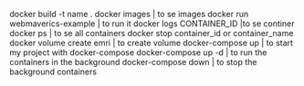 docker build -t name .
docker images | to se images
docker run webmaverics-example | to run it
docker logs CONTAINER_ID |to se continer
docker ps | to se all containers
docker stop container_id or container_name
docker volume create emri | to create volume
docker-compose up | to start my project with docker-compose
docker-compose up -d | to run the containers in the background
docker-compose down | to stop the background containers
